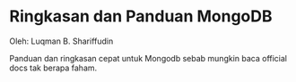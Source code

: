 # Ringkasan dan Panduan MongoDB

Oleh: Luqman B. Shariffudin

Panduan dan ringkasan cepat untuk Mongodb sebab mungkin baca official docs tak berapa faham.
